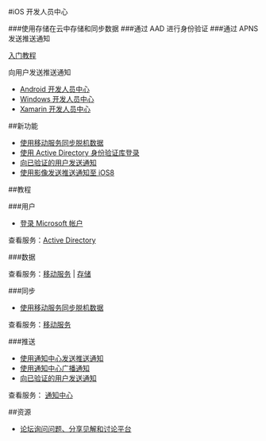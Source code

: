 <properties pageTitle="移动服务-iOS - Azure 微软云" metakeywords="" description="" services="" documentationCenter="iOS" authors="" manager="Tiffena" editor="EricChen"/>
  
<tags ms.service="mobile-services" ms.date="" wacn.date="11/02/2015"/>


#iOS 开发人员中心

###使用存储在云中存储和同步数据
###通过 AAD 进行身份验证
###通过 APNS 发送推送通知

[入门教程](/documentation/articles/mobile-services-ios-get-started/)

向用户发送推送通知

- [Android 开发人员中心](/develop/mobile/android)
- [Windows 开发人员中心](/develop/mobile/windows)
- [Xamarin 开发人员中心](/develop/mobile/xamarin)

##新功能

- [使用移动服务同步脱机数据](/documentation/articles/mobile-services-ios-get-started-offline-data/)
- [使用 Active Directory 身份验证库登录](/documentation/articles/mobile-services-dotnet-backend-ios-adal-sso-authentication/)
- [向已验证的用户发送通知](/documentation/articles/mobile-services-javascript-backend-ios-push-notifications-app-users/)
- [使用影像发送推送通知至 iOS8](/documentation/articles/notification-hubs-aspnet-backend-ios-apple-push-notification-service-apns-rich/)

##教程

###用户

- [登录 Microsoft 帐户](/documentation/articles/mobile-services-ios-get-started-users/)
<!--- [使用 Active Directory 身份验证库登录](/documentation/articles/mobile-services-dotnet-backend-ios-adal-sso-authentication/)-->
<!--- [代表用户访问 SharePoint](/documentation/articles/mobile-services-dotnet-backend-calling-sharepoint-on-behalf-of-user/)-->

查看服务：[Active Directory](https://github.com/AzureAD)

###数据



查看服务：[移动服务](/documentation/services/mobile-services) | [存储](/documentation/services/storage)

###同步

- [使用移动服务同步脱机数据](/documentation/articles/mobile-services-ios-get-started-offline-data/)

查看服务：[移动服务](/documentation/services/mobile-services)

###推送

- [使用通知中心发送推送通知](/documentation/articles/notification-hubs-ios-apple-push-notification-apns-get-started/)
- [使用通知中心广播通知](/documentation/articles/notification-hubs-ios-xplat-segmented-apns-push-notification/)
- [向已验证的用户发送通知](/documentation/articles/mobile-services-javascript-backend-ios-push-notifications-app-users/)

查看服务： [通知中心](/documentation/services/notification-hubs)





##资源

<!--- [iOS 参考查找针对客户端库和服务器脚本的文档](/develop/mobile/reference-ios)-->

<!--
- [iOS 示例了解丰富的可下载示例应用程序](/develop/mobile/ios-samples)
-->

- [论坛询问问题、分享见解和讨论平台](https://social.msdn.microsoft.com/Forums/zh-CN/home?forum=windowsazurezhchs)

